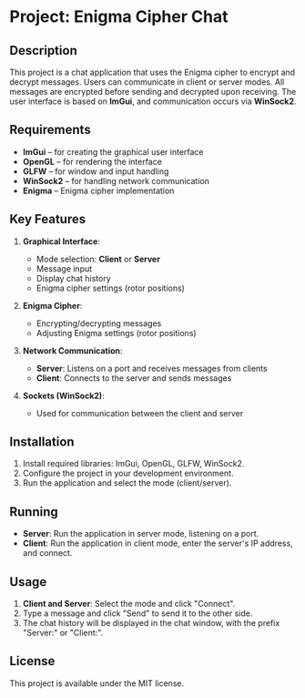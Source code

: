 # Project: Enigma Cipher Chat

## Description
This project is a chat application that uses the Enigma cipher to encrypt and decrypt messages. Users can communicate in client or server modes. All messages are encrypted before sending and decrypted upon receiving. The user interface is based on **ImGui**, and communication occurs via **WinSock2**.

## Requirements
- **ImGui** – for creating the graphical user interface
- **OpenGL** – for rendering the interface
- **GLFW** – for window and input handling
- **WinSock2** – for handling network communication
- **Enigma** – Enigma cipher implementation

## Key Features
1. **Graphical Interface**:
   - Mode selection: **Client** or **Server**
   - Message input
   - Display chat history
   - Enigma cipher settings (rotor positions)

2. **Enigma Cipher**:
   - Encrypting/decrypting messages
   - Adjusting Enigma settings (rotor positions)

3. **Network Communication**:
   - **Server**: Listens on a port and receives messages from clients
   - **Client**: Connects to the server and sends messages

4. **Sockets (WinSock2)**:
   - Used for communication between the client and server

## Installation
1. Install required libraries: ImGui, OpenGL, GLFW, WinSock2.
2. Configure the project in your development environment.
3. Run the application and select the mode (client/server).

## Running
- **Server**: Run the application in server mode, listening on a port.
- **Client**: Run the application in client mode, enter the server's IP address, and connect.

## Usage
1. **Client and Server**: Select the mode and click "Connect".
2. Type a message and click "Send" to send it to the other side.
3. The chat history will be displayed in the chat window, with the prefix "Server:" or "Client:".

## License
This project is available under the MIT license.
